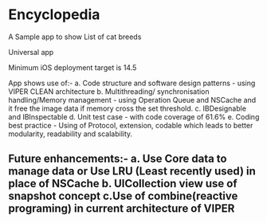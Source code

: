 # Encyclopedia

A Sample app to show List of cat  breeds

Universal app

Minimum iOS deployment target is 14.5

App shows use of:-
a. Code structure and software design patterns - using VIPER CLEAN architecture 
b. Multithreading/ synchronisation handling/Memory management - using Operation Queue and NSCache and it free the image data if memory cross the set threshold.
c. IBDesignable and IBInspectable
d. Unit test case - with code coverage of 61.6%
e. Coding best practice - Using of Protocol, extension, codable which leads to better modularity, readability and scalability.

Future enhancements:-
a. Use Core data to manage data or Use LRU (Least recently used) in place of NSCache
b. UICollection view use of snapshot concept
c.Use of combine(reactive programing) in current architecture of VIPER
 ---------
 
 
